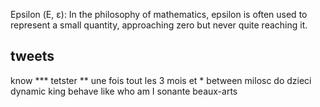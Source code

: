 Epsilon (Ε, ε): In the philosophy of mathematics, epsilon is often used to represent a small quantity, approaching zero but never quite reaching it.

## tweets
know *** 
    tetster ** une fois tout les 3 mois et * between 
    milosc do dzieci
    dynamic king behave like
    who am I 
        sonante
        beaux-arts

        

